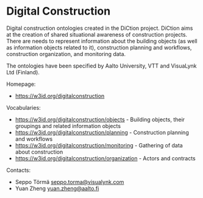 Digital Construction
===

Digital construction ontologies created in the DiCtion project.  DiCtion aims at the creation of shared situational awareness of construction projects. There are needs to represent information about the building objects (as well as information objects related to it), construction planning and workflows, construction organization, and monitoring data.

The ontologies have been specified by Aalto University, VTT and VisuaLynk Ltd (Finland).

Homepage:
* https://w3id.org/digitalconstruction

Vocabularies:
* https://w3id.org/digitalconstruction/objects - Building objects, their groupings and related information objects
* https://w3id.org/digitalconstruction/planning - Construction planning and workflows 
* https://w3id.org/digitalconstruction/monitoring - Gathering of data about construction
* https://w3id.org/digitalconstruction/organization - Actors and contracts 


Contacts: 
* Seppo Törmä <seppo.torma@visualynk.com>
* Yuan Zheng <yuan.zheng@aalto.fi>


